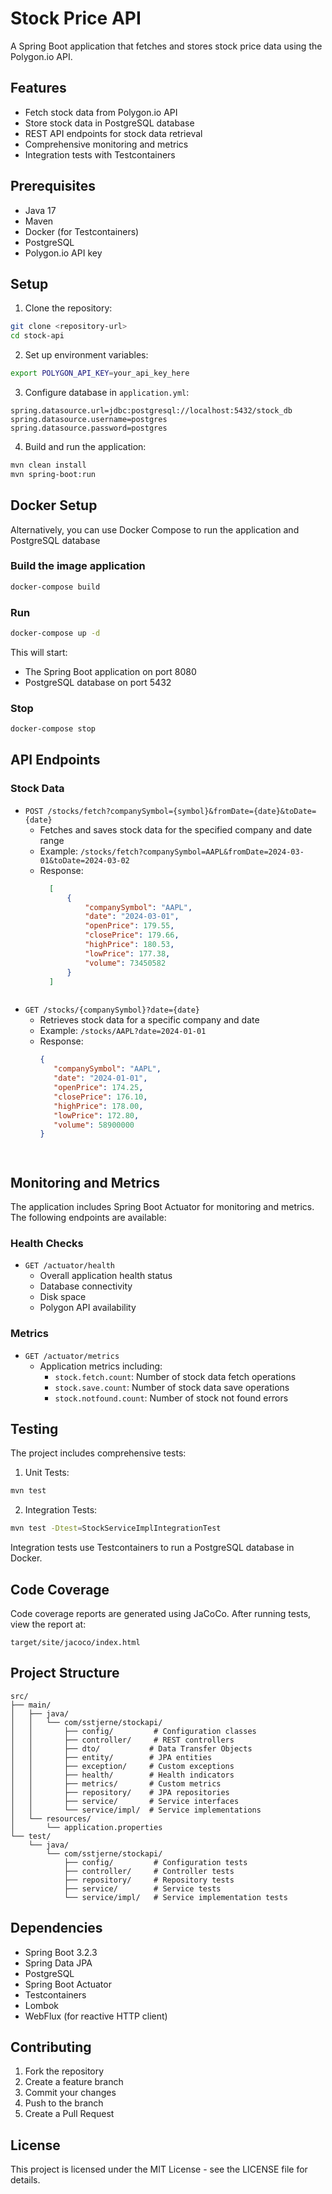 # Stock Price API

A Spring Boot application that fetches and stores stock price data using the Polygon.io API.

## Features

- Fetch stock data from Polygon.io API
- Store stock data in PostgreSQL database
- REST API endpoints for stock data retrieval
- Comprehensive monitoring and metrics
- Integration tests with Testcontainers

## Prerequisites

- Java 17
- Maven
- Docker (for Testcontainers)
- PostgreSQL
- Polygon.io API key

## Setup

1. Clone the repository:
```bash
git clone <repository-url>
cd stock-api
```

2. Set up environment variables:
```bash
export POLYGON_API_KEY=your_api_key_here
```

3. Configure database in `application.yml`:
```properties
spring.datasource.url=jdbc:postgresql://localhost:5432/stock_db
spring.datasource.username=postgres
spring.datasource.password=postgres
```

4. Build and run the application:
```bash
mvn clean install
mvn spring-boot:run
```

## Docker Setup

Alternatively, you can use Docker Compose to run the application and 
PostgreSQL database

### Build the image application
```bash
docker-compose build
```
### Run
```bash
docker-compose up -d
```

This will start:
- The Spring Boot application on port 8080
- PostgreSQL database on port 5432

### Stop
```bash
docker-compose stop
```

## API Endpoints

### Stock Data

- `POST /stocks/fetch?companySymbol={symbol}&fromDate={date}&toDate={date}`
  - Fetches and saves stock data for the specified company and date range
  - Example: `/stocks/fetch?companySymbol=AAPL&fromDate=2024-03-01&toDate=2024-03-02`
  - Response:
      ```json
        [
            {
                "companySymbol": "AAPL",
                "date": "2024-03-01",
                "openPrice": 179.55,
                "closePrice": 179.66,
                "highPrice": 180.53,
                "lowPrice": 177.38,
                "volume": 73450582
            }
        ]
   ```

- `GET /stocks/{companySymbol}?date={date}`
  - Retrieves stock data for a specific company and date
  - Example: `/stocks/AAPL?date=2024-01-01`
  - Response:
      ```json
      {
         "companySymbol": "AAPL",
         "date": "2024-01-01",
         "openPrice": 174.25,
         "closePrice": 176.10,
         "highPrice": 178.00,
         "lowPrice": 172.80,
         "volume": 58900000
      }
   ```


## Monitoring and Metrics

The application includes Spring Boot Actuator for monitoring and metrics. The following endpoints are available:

### Health Checks
- `GET /actuator/health`
  - Overall application health status
  - Database connectivity
  - Disk space
  - Polygon API availability

### Metrics
- `GET /actuator/metrics`
  - Application metrics including:
    - `stock.fetch.count`: Number of stock data fetch operations
    - `stock.save.count`: Number of stock data save operations
    - `stock.notfound.count`: Number of stock not found errors


## Testing

The project includes comprehensive tests:

1. Unit Tests:
```bash
mvn test
```

2. Integration Tests:
```bash
mvn test -Dtest=StockServiceImplIntegrationTest
```

Integration tests use Testcontainers to run a PostgreSQL database in Docker.

## Code Coverage

Code coverage reports are generated using JaCoCo. After running tests, view the report at:
```
target/site/jacoco/index.html
```

## Project Structure

```
src/
├── main/
│   ├── java/
│   │   └── com/sstjerne/stockapi/
│   │       ├── config/         # Configuration classes
│   │       ├── controller/     # REST controllers
│   │       ├── dto/           # Data Transfer Objects
│   │       ├── entity/        # JPA entities
│   │       ├── exception/     # Custom exceptions
│   │       ├── health/        # Health indicators
│   │       ├── metrics/       # Custom metrics
│   │       ├── repository/    # JPA repositories
│   │       ├── service/       # Service interfaces
│   │       └── service/impl/  # Service implementations
│   └── resources/
│       └── application.properties
└── test/
    └── java/
        └── com/sstjerne/stockapi/
            ├── config/         # Configuration tests
            ├── controller/     # Controller tests
            ├── repository/     # Repository tests
            ├── service/        # Service tests
            └── service/impl/   # Service implementation tests
```

## Dependencies

- Spring Boot 3.2.3
- Spring Data JPA
- PostgreSQL
- Spring Boot Actuator
- Testcontainers
- Lombok
- WebFlux (for reactive HTTP client)

## Contributing

1. Fork the repository
2. Create a feature branch
3. Commit your changes
4. Push to the branch
5. Create a Pull Request

## License

This project is licensed under the MIT License - see the LICENSE file for details. 